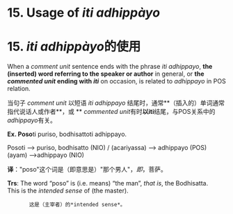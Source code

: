 # **15. Usage of** *iti adhippàyo* 
# 15. *iti adhippàyo***的使用**

When a *comment unit* sentence ends with the phrase *iti adhippayo*, **the  (inserted) word referring to the speaker or author** in general, or **the *commented 
unit* ending with *iti*** on occasion, is related to *adhippayo* in POS relation. 

当句子 *comment unit* 以短语 *iti adhippayo* 结尾时，通常**（插入的）单词通常指代说话人或作者**，或 ** *commented unit*有时**以iti**结尾，与POS关系中的*adhippayo*有关。

**Ex. Poso**ti puriso, bodhisattoti adhippayo. 

 Posoti --> puriso, bodhisatto (NIO) / (acariyassa) --> adhippayo (POS) 
 (ayam) -->adhippayo (NIO) 

**译**："poso"这个词是（即意思是）"那个男人"，*即*，菩萨。

**Trs**: The word “poso” is (i.e. means) “the man”, *that is*, the Bodhisatta.  
           This is  the *intended sense* of (the master).

           这是（主宰者）的*intended sense*。